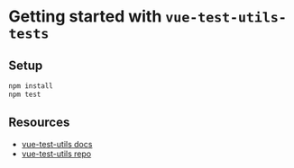 # Getting started with `vue-test-utils-tests`

## Setup

``` bash
npm install
npm test
```

## Resources

- [vue-test-utils docs](https://vue-test-utils.vuejs.org)
- [vue-test-utils repo](https://github.com/vuejs/vue-test-utils)
